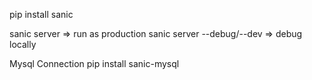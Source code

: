 pip install sanic

sanic server => run as production
sanic server --debug/--dev => debug locally



Mysql Connection 
pip install sanic-mysql
